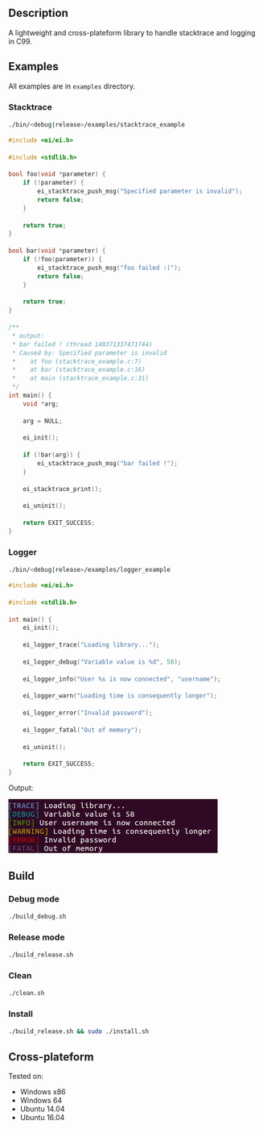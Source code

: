 ## Description

A lightweight and cross-plateform library to handle stacktrace and logging in C99.

## Examples

All examples are in `examples` directory.

### Stacktrace

```bash
./bin/<debug|release>/examples/stacktrace_example
```

```c
#include <ei/ei.h>

#include <stdlib.h>

bool foo(void *parameter) {
    if (!parameter) {
        ei_stacktrace_push_msg("Specified parameter is invalid");
        return false;
    }

    return true;
}

bool bar(void *parameter) {
    if (!foo(parameter)) {
        ei_stacktrace_push_msg("foo failed :(");
        return false;
    }

    return true;
}

/**
 * output:
 * bar failed ! (thread 140371337471744)
 * Caused by: Specified parameter is invalid
 *    at foo (stacktrace_example.c:7)
 *    at bar (stacktrace_example.c:16)
 *    at main (stacktrace_example.c:31)
 */
int main() {
    void *arg;

    arg = NULL;

    ei_init();

    if (!bar(arg)) {
        ei_stacktrace_push_msg("bar failed !");
    }

    ei_stacktrace_print();

    ei_uninit();

    return EXIT_SUCCESS;
}
```

### Logger

```bash
./bin/<debug|release>/examples/logger_example
```

```c
#include <ei/ei.h>

#include <stdlib.h>

int main() {
    ei_init();

    ei_logger_trace("Loading library...");

    ei_logger_debug("Variable value is %d", 58);

    ei_logger_info("User %s is now connected", "username");

    ei_logger_warn("Loading time is consequently longer");

    ei_logger_error("Invalid password");

    ei_logger_fatal("Out of memory");

    ei_uninit();

    return EXIT_SUCCESS;
}
```

Output:

![logger example](/img/logger_example.png)

## Build

### Debug mode
```bash
./build_debug.sh
```

### Release mode
```bash
./build_release.sh
```

### Clean
```bash
./clean.sh
```

### Install
```bash
./build_release.sh && sudo ./install.sh
```

## Cross-plateform

Tested on:
* Windows x86
* Windows 64
* Ubuntu 14.04
* Ubuntu 16.04
